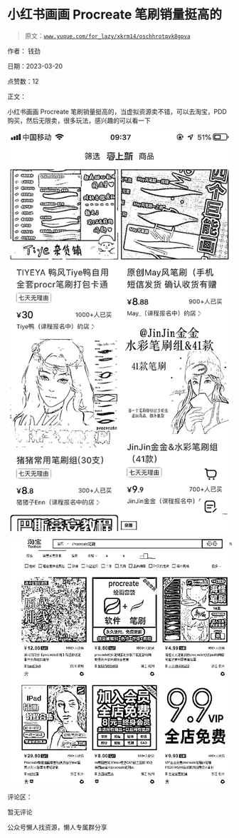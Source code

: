 # 小红书画画 Procreate 笔刷销量挺高的

> 原文：[`www.yuque.com/for_lazy/xkrm14/oschhrotqvk8gpva`](https://www.yuque.com/for_lazy/xkrm14/oschhrotqvk8gpva)

作者： 钱劲

日期：2023-03-20

点赞数：12

正文：

小红书画画 Procreate 笔刷销量挺高的，当虚拟资源卖不错，可以去淘宝，PDD 购买，然后无限卖，很多玩法，感兴趣的可以看一下

![](img/036816ad776d4ac2e14270dc7bc3eeba.png)  

![](img/e4e243313e2a5f05b2f4c2d8724ffc8a.png)  

评论区：

暂无评论

公众号懒人找资源，懒人专属群分享

